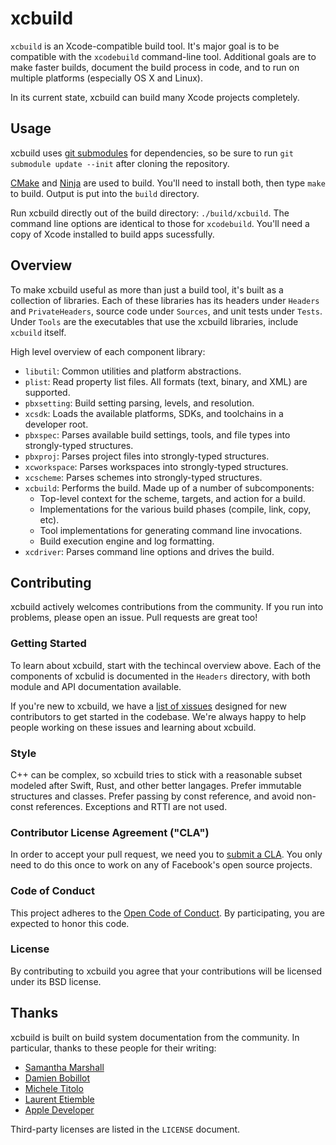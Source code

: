 # xcbuild

`xcbuild` is an Xcode-compatible build tool. It's major goal is to be compatible with the `xcodebuild` command-line tool. Additional goals are to make faster builds, document the build process in code, and to run on multiple platforms (especially OS X and Linux).

In its current state, xcbuild can build many Xcode projects completely.

## Usage

xcbuild uses [git submodules](https://www.kernel.org/pub/software/scm/git/docs/git-submodule.html) for dependencies, so be sure to run `git submodule update --init` after cloning the repository.

[CMake](http://www.cmake.org) and [Ninja](https://martine.github.io/ninja/) are used to build. You'll need to install both, then type `make` to build. Output is put into the `build` directory.

Run xcbuild directly out of the build directory: `./build/xcbuild`. The command line options are identical to those for `xcodebuild`. You'll need a copy of Xcode installed to build apps sucessfully.

## Overview

To make xcbuild useful as more than just a build tool, it's built as a collection of libraries. Each of these libraries has its headers under `Headers` and `PrivateHeaders`, source code under `Sources`, and unit tests under `Tests`. Under `Tools` are the executables that use the xcbuild libraries, include `xcbuild` itself.

High level overview of each component library:

 - `libutil`: Common utilities and platform abstractions.
 - `plist`: Read property list files. All formats (text, binary, and XML) are supported.
 - `pbxsetting`: Build setting parsing, levels, and resolution.
 - `xcsdk`: Loads the available platforms, SDKs, and toolchains in a developer root.
 - `pbxspec`: Parses available build settings, tools, and file types into strongly-typed structures.
 - `pbxproj`: Parses project files into strongly-typed structures.
 - `xcworkspace`: Parses workspaces into strongly-typed structures.
 - `xcscheme`: Parses schemes into strongly-typed structures.
 - `xcbuild`: Performs the build. Made up of a number of subcomponents:
   - Top-level context for the scheme, targets, and action for a build.
   - Implementations for the various build phases (compile, link, copy, etc).
   - Tool implementations for generating command line invocations.
   - Build execution engine and log formatting.
 - `xcdriver`: Parses command line options and drives the build.

## Contributing

xcbuild actively welcomes contributions from the community. If you run into problems, please open an issue. Pull requests are great too!

### Getting Started

To learn about xcbuild, start with the techincal overview above. Each of the components of xcbulid is documented in the `Headers` directory, with both module and API documentation available.

If you're new to xcbuild, we have a [list of xissues](https://github.com/facebook/xcbuild/labels/help%20wanted) designed for new contributors to get started in the codebase. We're always happy to help people working on these issues and learning about xcbuild.

### Style

C++ can be complex, so xcbuild tries to stick with a reasonable subset modeled after Swift, Rust, and other better langages. Prefer immutable structures and classes. Prefer passing by const reference, and avoid non-const references. Exceptions and RTTI are not used.

### Contributor License Agreement ("CLA")

In order to accept your pull request, we need you to [submit a CLA](https://code.facebook.com/cla). You only need to do this once to work on any of Facebook's open source projects.

### Code of Conduct

This project adheres to the [Open Code of Conduct](http://todogroup.org/opencodeofconduct/#xcbuild/opensource@fb.com). By participating, you are expected to honor this code.

### License

By contributing to xcbuild you agree that your contributions will be licensed under its BSD license.

## Thanks

xcbuild is built on build system documentation from the community. In particular, thanks to these people for their writing:

 - [Samantha Marshall](http://pewpewthespells.com)
 - [Damien Bobillot](http://maxao.free.fr/xcode-plugin-interface/)
 - [Michele Titolo](http://michele.io)
 - [Laurent Etiemble](http://www.monobjc.net/xcode-project-file-format.html)
 - [Apple Developer](https://developer.apple.com/legacy/library/documentation/DeveloperTools/Conceptual/XcodeBuildSystem/Xcode_Build_System.pdf)

Third-party licenses are listed in the `LICENSE` document.
